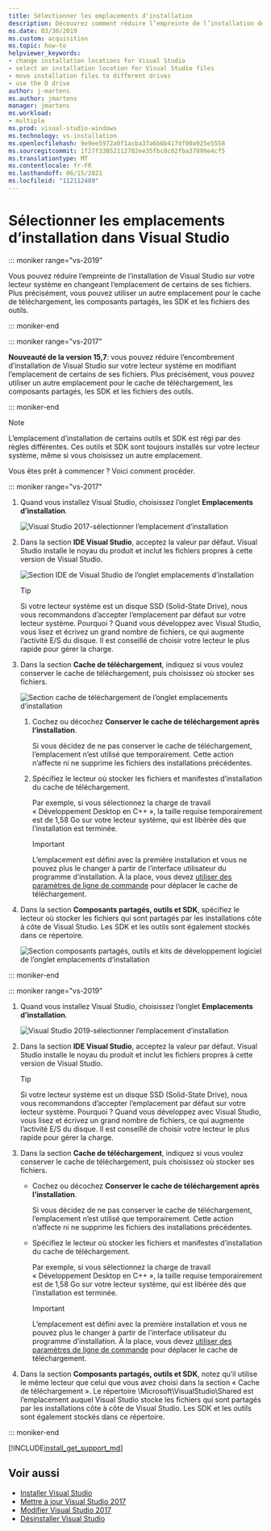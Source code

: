 ```yaml
---
title: Sélectionner les emplacements d'installation
description: Découvrez comment réduire l’empreinte de l’installation de Visual Studio sur votre lecteur système en plaçant le cache de téléchargement, les composants partagés, les kits SDK et les outils sur d’autres lecteurs. Par exemple, déplacez des fichiers depuis le lecteur C vers le lecteur D.
ms.date: 03/30/2019
ms.custom: acquisition
ms.topic: how-to
helpviewer_keywords:
- change installation locations for Visual Studio
- select an installation location for Visual Studio files
- move installation files to different drives
- use the D drive
author: j-martens
ms.author: jmartens
manager: jmartens
ms.workload:
- multiple
ms.prod: visual-studio-windows
ms.technology: vs-installation
ms.openlocfilehash: 9e9ee5972a0f1acba37a6b6b417df00a925e5558
ms.sourcegitcommit: 1f27f33852112702ee35fbc0c02fba37899e4cf5
ms.translationtype: MT
ms.contentlocale: fr-FR
ms.lasthandoff: 06/15/2021
ms.locfileid: "112112489"
---
```

# <a name="select-the-installation-locations-in-visual-studio"></a>Sélectionner les emplacements d’installation dans Visual Studio

::: moniker range="vs-2019"

Vous pouvez réduire l’empreinte de l’installation de Visual Studio sur votre lecteur système en changeant l’emplacement de certains de ses fichiers. Plus précisément, vous pouvez utiliser un autre emplacement pour le cache de téléchargement, les composants partagés, les SDK et les fichiers des outils.

::: moniker-end

::: moniker range="vs-2017"

**Nouveauté de la version 15,7**: vous pouvez réduire l’encombrement d’installation de Visual Studio sur votre lecteur système en modifiant l’emplacement de certains de ses fichiers. Plus précisément, vous pouvez utiliser un autre emplacement pour le cache de téléchargement, les composants partagés, les SDK et les fichiers des outils.

::: moniker-end

   > [!NOTE]
   > L’emplacement d’installation de certains outils et SDK est régi par des règles différentes. Ces outils et SDK sont toujours installés sur votre lecteur système, même si vous choisissez un autre emplacement.

Vous êtes prêt à commencer ? Voici comment procéder.

::: moniker range="vs-2017"

1. Quand vous installez Visual Studio, choisissez l’onglet **Emplacements d’installation**.

   ![Visual Studio 2017-sélectionner l’emplacement d’installation](media/vs-installation-locations.png "Sélectionnez l’emplacement d’installation.")

1. Dans la section **IDE Visual Studio**, acceptez la valeur par défaut. Visual Studio installe le noyau du produit et inclut les fichiers propres à cette version de Visual Studio.

   ![Section IDE de Visual Studio de l’onglet emplacements d’installation](media/vs-installation-locations-ide.png "Acceptez la valeur par défaut de la section IDE de Visual Studio de l’onglet emplacement des installations.")

   > [!TIP]
   > Si votre lecteur système est un disque SSD (Solid-State Drive), nous vous recommandons d’accepter l’emplacement par défaut sur votre lecteur système. Pourquoi ? Quand vous développez avec Visual Studio, vous lisez et écrivez un grand nombre de fichiers, ce qui augmente l’activité E/S du disque. Il est conseillé de choisir votre lecteur le plus rapide pour gérer la charge.

1. Dans la section **Cache de téléchargement**, indiquez si vous voulez conserver le cache de téléchargement, puis choisissez où stocker ses fichiers.

     ![Section cache de téléchargement de l’onglet emplacements d’installation](media/vs-installation-locations-cache.png "Indiquez si vous souhaitez conserver le cache de téléchargement après l’installation, puis spécifiez le lecteur sur lequel vous souhaitez stocker les fichiers.")

    1. Cochez ou décochez **Conserver le cache de téléchargement après l’installation**.

       Si vous décidez de ne pas conserver le cache de téléchargement, l’emplacement n’est utilisé que temporairement. Cette action n’affecte ni ne supprime les fichiers des installations précédentes.

    1. Spécifiez le lecteur où stocker les fichiers et manifestes d’installation du cache de téléchargement.

        Par exemple, si vous sélectionnez la charge de travail « Développement Desktop en C++ », la taille requise temporairement est de 1,58 Go sur votre lecteur système, qui est libérée dès que l’installation est terminée.

       > [!IMPORTANT]
       > L’emplacement est défini avec la première installation et vous ne pouvez plus le changer à partir de l’interface utilisateur du programme d’installation. À la place, vous devez [utiliser des paramètres de ligne de commande](use-command-line-parameters-to-install-visual-studio.md) pour déplacer le cache de téléchargement.

1. Dans la section **Composants partagés, outils et SDK**, spécifiez le lecteur où stocker les fichiers qui sont partagés par les installations côte à côte de Visual Studio. Les SDK et les outils sont également stockés dans ce répertoire.

   ![Section composants partagés, outils et kits de développement logiciel de l’onglet emplacements d’installation](media/vs-installation-locations-shared.png "Spécifiez l’emplacement où vous souhaitez stocker les composants partagés, les outils et les kits de développement logiciel (SDK).")

::: moniker-end

::: moniker range="vs-2019"

1. Quand vous installez Visual Studio, choisissez l’onglet **Emplacements d’installation**.

   ![Visual Studio 2019-sélectionner l’emplacement d’installation](media/vs-2019/vs-installer-installation-locations.png "Sélectionnez l’emplacement d’installation.")

1. Dans la section **IDE Visual Studio**, acceptez la valeur par défaut. Visual Studio installe le noyau du produit et inclut les fichiers propres à cette version de Visual Studio.

   > [!TIP]
   > Si votre lecteur système est un disque SSD (Solid-State Drive), nous vous recommandons d’accepter l’emplacement par défaut sur votre lecteur système. Pourquoi ? Quand vous développez avec Visual Studio, vous lisez et écrivez un grand nombre de fichiers, ce qui augmente l’activité E/S du disque. Il est conseillé de choisir votre lecteur le plus rapide pour gérer la charge.

1. Dans la section **Cache de téléchargement**, indiquez si vous voulez conserver le cache de téléchargement, puis choisissez où stocker ses fichiers.

    * Cochez ou décochez **Conserver le cache de téléchargement après l’installation**.

       Si vous décidez de ne pas conserver le cache de téléchargement, l’emplacement n’est utilisé que temporairement. Cette action n’affecte ni ne supprime les fichiers des installations précédentes.

    * Spécifiez le lecteur où stocker les fichiers et manifestes d’installation du cache de téléchargement.

        Par exemple, si vous sélectionnez la charge de travail « Développement Desktop en C++ », la taille requise temporairement est de 1,58 Go sur votre lecteur système, qui est libérée dès que l’installation est terminée.

       > [!IMPORTANT]
       > L’emplacement est défini avec la première installation et vous ne pouvez plus le changer à partir de l’interface utilisateur du programme d’installation. À la place, vous devez [utiliser des paramètres de ligne de commande](use-command-line-parameters-to-install-visual-studio.md) pour déplacer le cache de téléchargement.

1. Dans la section **Composants partagés, outils et SDK**, notez qu’il utilise le même lecteur que celui que vous avez choisi dans la section « Cache de téléchargement ». Le répertoire \Microsoft\VisualStudio\Shared est l’emplacement auquel Visual Studio stocke les fichiers qui sont partagés par les installations côte à côte de Visual Studio. Les SDK et les outils sont également stockés dans ce répertoire.

::: moniker-end

[!INCLUDE[install_get_support_md](includes/install_get_support_md.md)]

## <a name="see-also"></a>Voir aussi

* [Installer Visual Studio](install-visual-studio.md)
* [Mettre à jour Visual Studio 2017](update-visual-studio.md)
* [Modifier Visual Studio 2017](update-visual-studio.md)
* [Désinstaller Visual Studio](uninstall-visual-studio.md)
